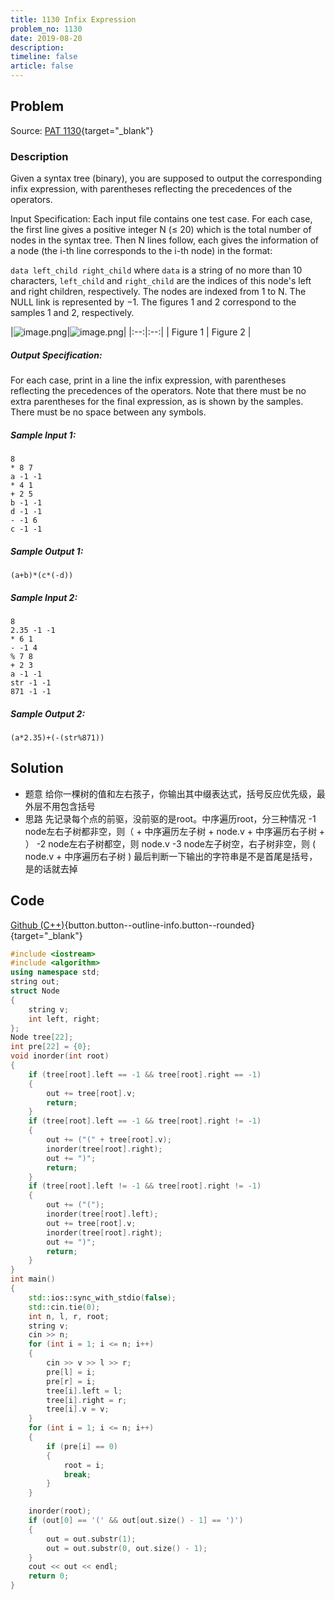 ```yaml
---
title: 1130 Infix Expression
problem_no: 1130
date: 2019-08-20
description: 
timeline: false
article: false
---
```


<!--more-->

## Problem

Source: [PAT 1130](){target="_blank"}

### Description

Given a syntax tree (binary), you are supposed to output the corresponding infix expression, with parentheses reflecting
the precedences of the operators.

Input Specification:
Each input file contains one test case. For each case, the first line gives a positive integer N (≤ 20) which is the
total number of nodes in the syntax tree. Then N lines follow, each gives the information of a node (the i-th line
corresponds to the i-th node) in the format:

`data left_child right_child`
where `data` is a string of no more than 10 characters, `left_child` and `right_child` are the indices of this node's
left and right children, respectively. The nodes are indexed from 1 to N. The NULL link is represented by −1. The
figures 1 and 2 correspond to the samples 1 and 2, respectively.

|![image.png](http://api.cloudmo.top:8089/api-blog/image?imageName=1566313967068DuS4image.png)|![image.png](http://api.cloudmo.top:8089/api-blog/image?imageName=15663139741427CGmimage.png)|
|:--:|:--:| | Figure 1 | Figure 2 |

##### Output Specification:

For each case, print in a line the infix expression, with parentheses reflecting the precedences of the operators. Note
that there must be no extra parentheses for the final expression, as is shown by the samples. There must be no space
between any symbols.

##### Sample Input 1:

```text
8
* 8 7
a -1 -1
* 4 1
+ 2 5
b -1 -1
d -1 -1
- -1 6
c -1 -1
```

##### Sample Output 1:

```text
(a+b)*(c*(-d))
```

##### Sample Input 2:

```text
8
2.35 -1 -1
* 6 1
- -1 4
% 7 8
+ 2 3
a -1 -1
str -1 -1
871 -1 -1
```

##### Sample Output 2:

```text
(a*2.35)+(-(str%871))
```

## Solution

- 题意 给你一棵树的值和左右孩子，你输出其中缀表达式，括号反应优先级，最外层不用包含括号
- 思路 先记录每个点的前驱，没前驱的是root。中序遍历root，分三种情况 -1 node左右子树都非空，则（ + 中序遍历左子树 + node.v + 中序遍历右子树 + ） -2 node左右子树都空，则 node.v -3 node左子树空，右子树非空，则 ( node.v + 中序遍历右子树 )
  最后判断一下输出的字符串是不是首尾是括号，是的话就去掉

## Code

[Github (C++)](https://github.com/Alomerry/algorithm/blob/master/pat/a/){button.button--outline-info.button--rounded}{target="_blank"}

```cpp
#include <iostream>
#include <algorithm>
using namespace std;
string out;
struct Node
{
    string v;
    int left, right;
};
Node tree[22];
int pre[22] = {0};
void inorder(int root)
{
    if (tree[root].left == -1 && tree[root].right == -1)
    {
        out += tree[root].v;
        return;
    }
    if (tree[root].left == -1 && tree[root].right != -1)
    {
        out += ("(" + tree[root].v);
        inorder(tree[root].right);
        out += ")";
        return;
    }
    if (tree[root].left != -1 && tree[root].right != -1)
    {
        out += ("(");
        inorder(tree[root].left);
        out += tree[root].v;
        inorder(tree[root].right);
        out += ")";
        return;
    }
}
int main()
{
    std::ios::sync_with_stdio(false);
    std::cin.tie(0);
    int n, l, r, root;
    string v;
    cin >> n;
    for (int i = 1; i <= n; i++)
    {
        cin >> v >> l >> r;
        pre[l] = i;
        pre[r] = i;
        tree[i].left = l;
        tree[i].right = r;
        tree[i].v = v;
    }
    for (int i = 1; i <= n; i++)
    {
        if (pre[i] == 0)
        {
            root = i;
            break;
        }
    }

    inorder(root);
    if (out[0] == '(' && out[out.size() - 1] == ')')
    {
        out = out.substr(1);
        out = out.substr(0, out.size() - 1);
    }
    cout << out << endl;
    return 0;
}
```
